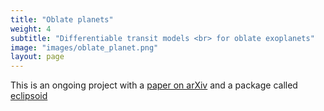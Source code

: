 ```yaml
---
title: "Oblate planets"
weight: 4
subtitle: "Differentiable transit models <br> for oblate exoplanets"
image: "images/oblate_planet.png"
layout: page
---
```

This is an ongoing project with a [paper on arXiv](https://arxiv.org/abs/2410.03449) and a package called [eclipsoid](https://github.com/shishirdholakia/eclipsoid)



